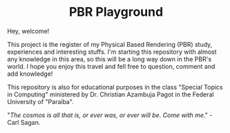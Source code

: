<center> <h1>PBR Playground</h1> </center>

Hey, welcome! 

This project is the register of my Physical Based Rendering (PBR) study, experiences and interesting stuffs. I'm starting this repository with almost any knowledge in this area, so this will be a long way down in the PBR's world. I hope you enjoy this travel and fell free to question, comment and  add knowledge! 

This repository is also for educational purposes in the class "Special Topics in Computing" ministered by Dr. Christian Azambuja Pagot in the  Federal University of "Paraíba".

"_The cosmos is all that is, or ever was, or ever will be. Come with me_." - Carl Sagan.
<!--stackedit_data:
eyJoaXN0b3J5IjpbLTg3Njg1MzM0MV19
-->